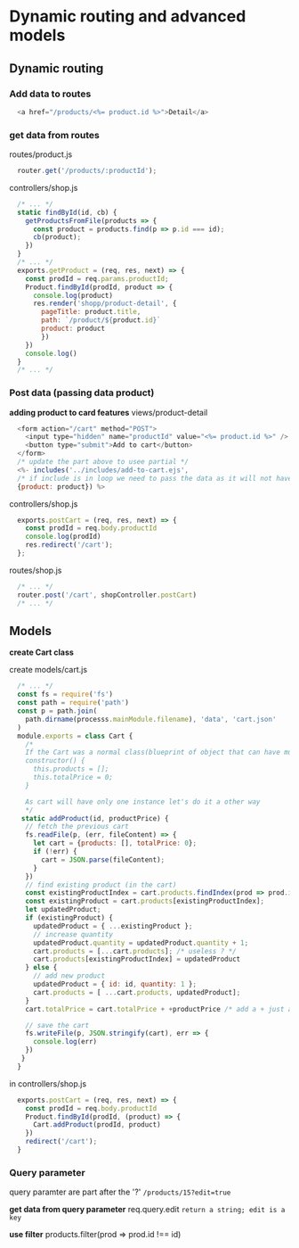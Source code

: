# Dynamic routing and advanced models

## Dynamic routing

### Add data to routes

```js
  <a href="/products/<%= product.id %>">Detail</a>
```

### get data from routes

routes/product.js
```js
  router.get('/products/:productId');
```
controllers/shop.js
```js
  /* ... */
  static findById(id, cb) {
    getProductsFromFile(products => {
      const product = products.find(p => p.id === id);
      cb(product);
    })
  }
  /* ... */
  exports.getProduct = (req, res, next) => {
    const prodId = req.params.productId;
    Product.findById(prodId, product => {
      console.log(product)
      res.render('shopp/product-detail', {
        pageTitle: product.title,
        path: `/product/${product.id}`
        product: product
        })
    })
    console.log()
  }
  /* ... */
```

### Post data (passing data product)

**adding product to card features**
views/product-detail 
```js
  <form action="/cart" method="POST">
    <input type="hidden" name="productId" value="<%= product.id %>" />
    <button type="submit">Add to cart</button>
  </form>
  /* update the part above to usee partial */
  <%- includes('../includes/add-to-cart.ejs', 
  /* if include is in loop we need to pass the data as it will not have access to it directly */
  {product: product}) %>
```
controllers/shop.js
```js
  exports.postCart = (req, res, next) => {
    const prodId = req.body.productId
    console.log(prodId)
    res.redirect('/cart');
  };
```

routes/shop.js
```js
  /* ... */
  router.post('/cart', shopController.postCart)
  /* ... */
```

## Models

**create Cart class**

create models/cart.js
```js
  /* ... */
  const fs = require('fs')
  const path = require('path')
  const p = path.join(
    path.dirname(processs.mainModule.filename), 'data', 'cart.json'
  )
  module.exports = class Cart {
    /* 
    If the Cart was a normal class(blueprint of object that can have multiple instance)
    constructor() {
      this.products = [];
      this.totalPrice = 0;
    } 

    As cart will have only one instance let's do it a other way
    */
   static addProduct(id, productPrice) {
    // fetch the previous cart
    fs.readFile(p, (err, fileContent) => {
      let cart = {products: [], totalPrice: 0};
      if (!err) {
        cart = JSON.parse(fileContent);
      }
    })
    // find existing product (in the cart)
    const existingProductIndex = cart.products.findIndex(prod => prod.id === id)
    const existingProduct = cart.products[existingProductIndex];
    let updatedProduct;
    if (existingProduct) {
      updatedProduct = { ...existingProduct };
      // increase quantity
      updatedProduct.quantity = updatedProduct.quantity + 1;
      cart.products = [...cart.products]; /* useless ? */
      cart.products[existingProductIndex] = updatedProduct
    } else {
      // add new product
      updatedProduct = { id: id, quantity: 1 };
      cart.products = [ ...cart.products, updatedProduct];
    }
    cart.totalPrice = cart.totalPrice + +productPrice /* add a + just after productPrice will convert it to Integer */

    // save the cart
    fs.writeFile(p, JSON.stringify(cart), err => {
      console.log(err)
    })
   }
  }
```

in controllers/shop.js
```js
  exports.postCart = (req, res, next) => {
    const prodId = req.body.productId
    Product.findById(prodId, (product) => {
      Cart.addProduct(prodId, product)
    })
    redirect('/cart');
  }
```

### Query parameter

query paramter are part after the '?'
`/products/15?edit=true`

**get data from query parameter**
req.query.edit `return a string; edit is a key`

**use filter**
products.filter(prod => prod.id !== id)
